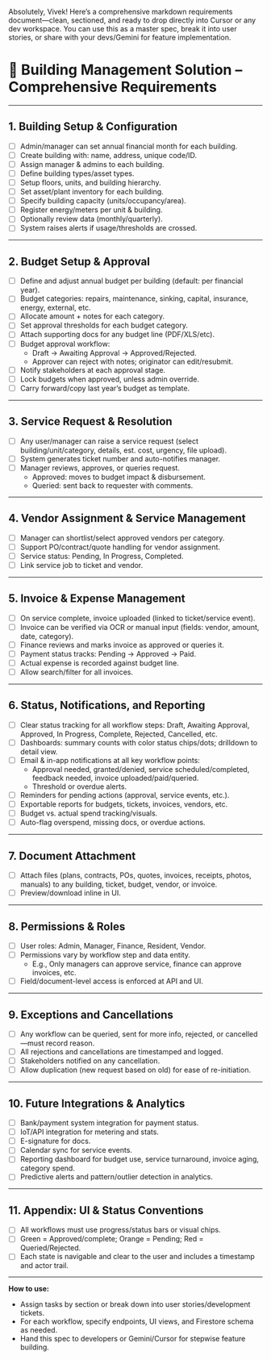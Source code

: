 Absolutely, Vivek! Here’s a comprehensive markdown requirements document—clean, sectioned, and ready to drop directly into Cursor or any dev workspace. You can use this as a master spec, break it into user stories, or share with your devs/Gemini for feature implementation.

# 🏢 Building Management Solution – Comprehensive Requirements

---

## 1. Building Setup & Configuration

- [ ] Admin/manager can set annual financial month for each building.
- [ ] Create building with: name, address, unique code/ID.
- [ ] Assign manager & admins to each building.
- [ ] Define building types/asset types.
- [ ] Setup floors, units, and building hierarchy.
- [ ] Set asset/plant inventory for each building.
- [ ] Specify building capacity (units/occupancy/area).
- [ ] Register energy/meters per unit & building.
- [ ] Optionally review data (monthly/quarterly).
- [ ] System raises alerts if usage/thresholds are crossed.

---

## 2. Budget Setup & Approval

- [ ] Define and adjust annual budget per building (default: per financial year).
- [ ] Budget categories: repairs, maintenance, sinking, capital, insurance, energy, external, etc.
- [ ] Allocate amount + notes for each category.
- [ ] Set approval thresholds for each budget category.
- [ ] Attach supporting docs for any budget line (PDF/XLS/etc).
- [ ] Budget approval workflow:
    - Draft → Awaiting Approval → Approved/Rejected.
    - Approver can reject with notes; originator can edit/resubmit.
- [ ] Notify stakeholders at each approval stage.
- [ ] Lock budgets when approved, unless admin override.
- [ ] Carry forward/copy last year’s budget as template.

---

## 3. Service Request & Resolution

- [ ] Any user/manager can raise a service request (select building/unit/category, details, est. cost, urgency, file upload).
- [ ] System generates ticket number and auto-notifies manager.
- [ ] Manager reviews, approves, or queries request.
    - Approved: moves to budget impact & disbursement.
    - Queried: sent back to requester with comments.

---

## 4. Vendor Assignment & Service Management

- [ ] Manager can shortlist/select approved vendors per category.
- [ ] Support PO/contract/quote handling for vendor assignment.
- [ ] Service status: Pending, In Progress, Completed.
- [ ] Link service job to ticket and vendor.

---

## 5. Invoice & Expense Management

- [ ] On service complete, invoice uploaded (linked to ticket/service event).
- [ ] Invoice can be verified via OCR or manual input (fields: vendor, amount, date, category).
- [ ] Finance reviews and marks invoice as approved or queries it.
- [ ] Payment status tracks: Pending → Approved → Paid.
- [ ] Actual expense is recorded against budget line.
- [ ] Allow search/filter for all invoices.

---

## 6. Status, Notifications, and Reporting

- [ ] Clear status tracking for all workflow steps: Draft, Awaiting Approval, Approved, In Progress, Complete, Rejected, Cancelled, etc.
- [ ] Dashboards: summary counts with color status chips/dots; drilldown to detail view.
- [ ] Email & in-app notifications at all key workflow points:
    - Approval needed, granted/denied, service scheduled/completed, feedback needed, invoice uploaded/paid/queried.
    - Threshold or overdue alerts.
- [ ] Reminders for pending actions (approval, service events, etc.).
- [ ] Exportable reports for budgets, tickets, invoices, vendors, etc.
- [ ] Budget vs. actual spend tracking/visuals.
- [ ] Auto-flag overspend, missing docs, or overdue actions.

---

## 7. Document Attachment

- [ ] Attach files (plans, contracts, POs, quotes, invoices, receipts, photos, manuals) to any building, ticket, budget, vendor, or invoice.
- [ ] Preview/download inline in UI.

---

## 8. Permissions & Roles

- [ ] User roles: Admin, Manager, Finance, Resident, Vendor.
- [ ] Permissions vary by workflow step and data entity.
    - E.g., Only managers can approve service, finance can approve invoices, etc.
- [ ] Field/document-level access is enforced at API and UI.

---

## 9. Exceptions and Cancellations

- [ ] Any workflow can be queried, sent for more info, rejected, or cancelled—must record reason.
- [ ] All rejections and cancellations are timestamped and logged.
- [ ] Stakeholders notified on any cancellation.
- [ ] Allow duplication (new request based on old) for ease of re-initiation.

---

## 10. Future Integrations & Analytics

- [ ] Bank/payment system integration for payment status.
- [ ] IoT/API integration for metering and stats.
- [ ] E-signature for docs.
- [ ] Calendar sync for service events.
- [ ] Reporting dashboard for budget use, service turnaround, invoice aging, category spend.
- [ ] Predictive alerts and pattern/outlier detection in analytics.

---

## 11. Appendix: UI & Status Conventions

- [ ] All workflows must use progress/status bars or visual chips.
- [ ] Green = Approved/complete; Orange = Pending; Red = Queried/Rejected.
- [ ] Each state is navigable and clear to the user and includes a timestamp and actor trail.

---

**How to use:**  
- Assign tasks by section or break down into user stories/development tickets.
- For each workflow, specify endpoints, UI views, and Firestore schema as needed.
- Hand this spec to developers or Gemini/Cursor for stepwise feature building.